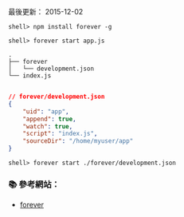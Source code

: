 
最後更新： 2015-12-02         

```console
shell> npm install forever -g
```

```console
shell> forever start app.js
```

```
.
├── forever
│   └── development.json
└── index.js
```

```json

// forever/development.json
{
    "uid": "app",
    "append": true,
    "watch": true,
    "script": "index.js",
    "sourceDir": "/home/myuser/app"
}
```


```console
shell> forever start ./forever/development.json
```

### :books: 參考網站：
- [forever](https://www.npmjs.com/package/forever)